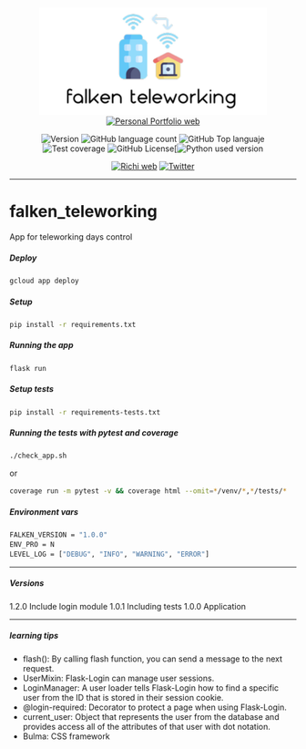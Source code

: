 <div align="center">
  
<!-- Para logo se puede usar https://studio.tailorbrands.com/-->
<img src="./static/assets/logo_app.png" alt="drawing" width="400"/>
<a href="https://richionline-portfolio.nw.r.appspot.com"><img src="https://richionline-portfolio.nw.r.appspot.com/static/assets/falken_logo.ico" width=40 alt="Personal Portfolio web"></a>

![Version](https://img.shields.io/badge/version-1.0.0-blue) ![GitHub language count](https://img.shields.io/github/languages/count/falken20/falken_teleworking) ![GitHub Top languaje](https://img.shields.io/github/languages/top/falken20/falken_teleworking) ![Test coverage](https://img.shields.io/badge/test%20coverage-97%25-green) ![GitHub License](https://img.shields.io/github/license/falken20/falken_teleworking)[![Python used version](https://img.shields.io/static/v1?label=python&message=3.8&color=blue&logo=python&logoColor=white)

  
[![Richi web](https://img.shields.io/badge/web-richionline-blue)](https://richionline-portfolio.nw.r.appspot.com) [![Twitter](https://img.shields.io/twitter/follow/richionline?style=social)](https://twitter.com/richionline)
</div>

---
# falken_teleworking
App for teleworking days control

##### Deploy
```bash
gcloud app deploy
```

##### Setup
```bash
pip install -r requirements.txt
```

##### Running the app
```bash
flask run
```

##### Setup tests
```bash
pip install -r requirements-tests.txt
```

##### Running the tests with pytest and coverage
```bash
./check_app.sh
```
or
```bash
coverage run -m pytest -v && coverage html --omit=*/venv/*,*/tests/*
```

##### Environment vars
```bash
FALKEN_VERSION = "1.0.0"
ENV_PRO = N
LEVEL_LOG = ["DEBUG", "INFO", "WARNING", "ERROR"]
```

---

##### Versions
1.2.0 Include login module
1.0.1 Including tests
1.0.0 Application

---
##### learning tips
- flash(): By calling flash function, you can send a message to the next request.
- UserMixin: Flask-Login can manage user sessions. 
- LoginManager: A user loader tells Flask-Login how to find a specific user from the ID that is stored in their session cookie. 
- @login-required: Decorator to protect a page when using Flask-Login.
- current_user: Object that represents the user from the database and provides access all of the attributes of that user with dot notation.
- Bulma: CSS framework